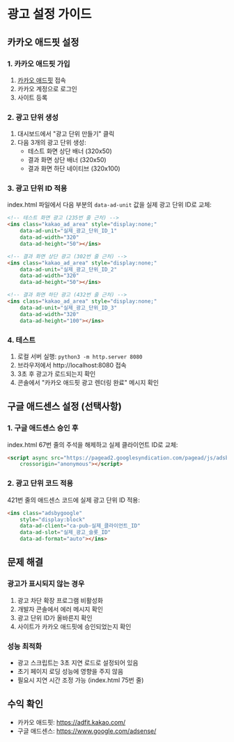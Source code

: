 # 광고 설정 가이드

## 카카오 애드핏 설정

### 1. 카카오 애드핏 가입
1. [카카오 애드핏](https://adfit.kakao.com/) 접속
2. 카카오 계정으로 로그인
3. 사이트 등록

### 2. 광고 단위 생성
1. 대시보드에서 "광고 단위 만들기" 클릭
2. 다음 3개의 광고 단위 생성:
   - 테스트 화면 상단 배너 (320x50)
   - 결과 화면 상단 배너 (320x50)  
   - 결과 화면 하단 네이티브 (320x100)

### 3. 광고 단위 ID 적용
index.html 파일에서 다음 부분의 `data-ad-unit` 값을 실제 광고 단위 ID로 교체:

```html
<!-- 테스트 화면 광고 (235번 줄 근처) -->
<ins class="kakao_ad_area" style="display:none;"
    data-ad-unit="실제_광고_단위_ID_1"
    data-ad-width="320"
    data-ad-height="50"></ins>

<!-- 결과 화면 상단 광고 (302번 줄 근처) -->
<ins class="kakao_ad_area" style="display:none;" 
    data-ad-unit="실제_광고_단위_ID_2" 
    data-ad-width="320" 
    data-ad-height="50"></ins>

<!-- 결과 화면 하단 광고 (432번 줄 근처) -->
<ins class="kakao_ad_area" style="display:none;"
    data-ad-unit="실제_광고_단위_ID_3"
    data-ad-width="320"
    data-ad-height="100"></ins>
```

### 4. 테스트
1. 로컬 서버 실행: `python3 -m http.server 8080`
2. 브라우저에서 http://localhost:8080 접속
3. 3초 후 광고가 로드되는지 확인
4. 콘솔에서 "카카오 애드핏 광고 렌더링 완료" 메시지 확인

## 구글 애드센스 설정 (선택사항)

### 1. 구글 애드센스 승인 후
index.html 67번 줄의 주석을 해제하고 실제 클라이언트 ID로 교체:

```html
<script async src="https://pagead2.googlesyndication.com/pagead/js/adsbygoogle.js?client=ca-pub-실제_클라이언트_ID"
    crossorigin="anonymous"></script>
```

### 2. 광고 단위 코드 적용
421번 줄의 애드센스 코드에 실제 광고 단위 ID 적용:

```html
<ins class="adsbygoogle"
    style="display:block"
    data-ad-client="ca-pub-실제_클라이언트_ID"
    data-ad-slot="실제_광고_슬롯_ID"
    data-ad-format="auto"></ins>
```

## 문제 해결

### 광고가 표시되지 않는 경우
1. 광고 차단 확장 프로그램 비활성화
2. 개발자 콘솔에서 에러 메시지 확인
3. 광고 단위 ID가 올바른지 확인
4. 사이트가 카카오 애드핏에 승인되었는지 확인

### 성능 최적화
- 광고 스크립트는 3초 지연 로드로 설정되어 있음
- 초기 페이지 로딩 성능에 영향을 주지 않음
- 필요시 지연 시간 조정 가능 (index.html 75번 줄)

## 수익 확인
- 카카오 애드핏: https://adfit.kakao.com/
- 구글 애드센스: https://www.google.com/adsense/